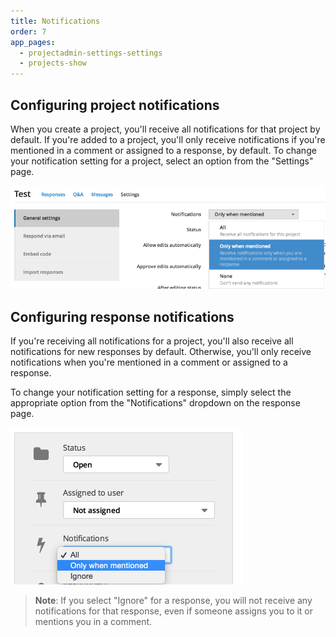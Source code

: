 ```yaml
---
title: Notifications
order: 7
app_pages:
  - projectadmin-settings-settings
  - projects-show
---
```


## Configuring project notifications

When you create a project, you'll receive all notifications for that project by default. If you're added to a project, you'll only receive notifications if you're mentioned in a comment or assigned to a response, by default. To change your notification setting for a project, select an option from the "Settings" page.

![project notification level](../images/project_notification_level.png)

## Configuring response notifications

If you're receiving all notifications for a project, you'll also receive all notifications for new responses by default. Otherwise, you'll only receive notifications when you're mentioned in a comment or assigned to a response.

To change your notification setting for a response, simply select the appropriate option from the "Notifications" dropdown on the response page.

![response notification level](../images/response_notification_level.png)

> **Note**: If you select "Ignore" for a response, you will not receive any notifications for that response, even if someone assigns you to it or mentions you in a comment.


